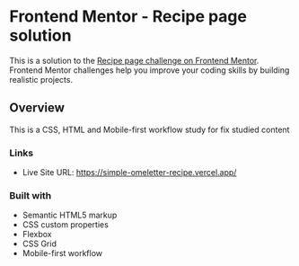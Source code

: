 # Frontend Mentor - Recipe page solution

This is a solution to the [Recipe page challenge on Frontend Mentor](https://www.frontendmentor.io/challenges/recipe-page-KiTsR8QQKm). Frontend Mentor challenges help you improve your coding skills by building realistic projects.

## Overview

This is a CSS, HTML and Mobile-first workflow study for fix studied content

### Links

- Live Site URL: https://simple-omeletter-recipe.vercel.app/

### Built with

- Semantic HTML5 markup
- CSS custom properties
- Flexbox
- CSS Grid
- Mobile-first workflow
